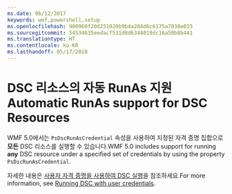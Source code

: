 ```yaml
---
ms.date: 06/12/2017
keywords: wmf,powershell,setup
ms.openlocfilehash: 900960f20d251020b9b4a284d6c6175a7038e033
ms.sourcegitcommit: 54534635eedacf531d8d6344019dc16a50b8b441
ms.translationtype: HT
ms.contentlocale: ko-KR
ms.lasthandoff: 05/17/2018
---
```

# <a name="automatic-runas-support-for-dsc-resources"></a><span data-ttu-id="f49b3-102">DSC 리소스의 자동 RunAs 지원</span><span class="sxs-lookup"><span data-stu-id="f49b3-102">Automatic RunAs support for DSC Resources</span></span>

<span data-ttu-id="f49b3-103">WMF 5.0에서는 `PsDscRunAsCredential` 속성을 사용하여 지정된 자격 증명 집합으로 **모든** DSC 리소스를 실행할 수 있습니다.</span><span class="sxs-lookup"><span data-stu-id="f49b3-103">WMF 5.0 includes support for running **any** DSC resource under a specified set of credentials by using the property `PsDscRunAsCredential`.</span></span>

<span data-ttu-id="f49b3-104">자세한 내용은 [사용자 자격 증명을 사용하여 DSC 실행](https://msdn.microsoft.com/powershell/dsc/runasuser)을 참조하세요.</span><span class="sxs-lookup"><span data-stu-id="f49b3-104">For more information, see [Running DSC with user credentials](https://msdn.microsoft.com/powershell/dsc/runasuser).</span></span>
